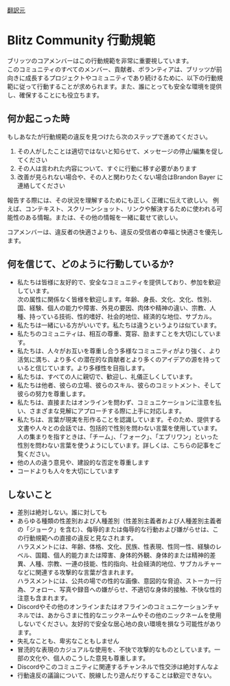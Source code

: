 [翻訳元](https://blitzjs.com/docs/code-of-conduct)

# Blitz Community 行動規範

ブリッツのコアメンバーはこの行動規範を非常に重要視しています。  
このコミュニティのすべてのメンバー、貢献者、ボランティアは、ブリッツが前向きに成長するプロジェクトやコミュニティであり続けるために、以下の行動規範に従って行動することが求められます。また、誰にとっても安全な環境を提供し、確保することにも役立ちます。

## 何か起こった時

もしあなたが行動規範の違反を見つけたら次のステップで進めてください。

1. その人がしたことは適切ではないと知らせて、メッセージの停止/編集を促してください
2. その人は言われた内容について、すぐに行動に移す必要があります
3. 改善が見られない場合や、その人と関わりたくない場合はBrandon Bayer に連絡してください

報告する際には、その状況を理解するためにも正しく正確に伝えて欲しい。
例えば、コンテキスト、スクリーンショット、リンクや解決するために使われる可能性のある情報。または、その他の情報を一緒に載せて欲しい。

コアメンバーは、違反者の快適さよりも、違反の受信者の幸福と快適さを優先します。

## 何を信じて、どのように行動しているか?

- 私たちは皆様に友好的で、安全なコミュニティを提供しており、参加を歓迎しています。  
次の属性に関係なく皆様を歓迎します。年齢、身長、文化、文化、性別、国、経験、個人の能力や障害、外見の要因、肉体や精神の違い、宗教、人種、持っている技術、性的嗜好、社会的地位、経済的な地位、サブカル。
- 私たちは一緒にいる方がいいです。私たちは違うというよりは似ています。
- 私たちのコミュニティは、相互の尊重、寛容、励ますことを大切にしています。
- 私たちは、人々がお互いを尊重し合う多様なコミュニティがより強く、より活気に満ち、より多くの潜在的な貢献者とより多くのアイデアの源を持っていると信じています。より多様性を目指します。
- 私たちは、すべての人に親切で、歓迎し、礼儀正しくしています。
- 私たちは他者、彼らの立場、彼らのスキル、彼らのコミットメント、そして彼らの努力を尊重します。
- 私たちは、直接またはオンラインを問わず、コミュニケーションに注意を払い、さまざまな見解にアプローチする際に上手に対応します。
- 私たちは、言葉が現実を形作ることを認識しています。そのため、提供する文書や人々との会話では、包括的で性別を問わない言葉を使用しています。人の集まりを指すときは、「チーム」、「フォーク」、「エブリワン」といった性別を問わない言葉を使うようにしています。詳しくは、こちらの記事をご覧ください。
- 他の人の違う意見や、建設的な否定を尊重します
- コードよりも人々を大切にしています

## しないこと

- 差別は絶対しない。誰に対しても
- あらゆる種類の性差別および人種差別（性差別主義者および人種差別主義者の「ジョーク」を含む）、侮辱的または侮辱的な行動および嫌がらせは、この行動規範への直接の違反と見なされます。  
ハラスメントには、年齢、体格、文化、民族、性表現、性同一性、経験のレベル、国籍、個人的能力または障害、身体的外観、身体的または精神的差異、人種、宗教、一連の技能、性的指向、社会経済的地位、サブカルチャーなどに関連する攻撃的な言葉が含まれます。  
ハラスメントには、公共の場での性的な画像、意図的な脅迫、ストーカー行為、フォロー、写真や録音への嫌がらせ、不適切な身体的接触、不快な性的注意も含まれます。
- Discordやその他のオンラインまたはオフラインのコミュニケーションチャネルでは、あからさまに性的なニックネームやその他のニックネームを使用しないでください。友好的で安全な居心地の良い環境を損なう可能性があります。
- 失礼なことも、卑劣なこともしません
- 冒涜的な表現のカジュアルな使用を、不快で攻撃的なものとしています。一部の文化や、個人のこうした意見も尊重します。
- Discordやこのコミュニティに関連するチャンネルで性交渉は絶対すんなよ
- 行動違反の議論について、脱線したり遊んだりすることは歓迎できない。